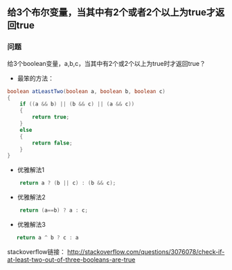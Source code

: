 ## 给3个布尔变量，当其中有2个或者2个以上为true才返回true

### 问题
给3个boolean变量，a,b,c，当其中有2个或2个以上为true时才返回true？
* 最笨的方法：
```java
boolean atLeastTwo(boolean a, boolean b, boolean c) 
{
    if ((a && b) || (b && c) || (a && c)) 
    {
        return true;
    }
    else
    {
        return false;
    }
}
```
* 优雅解法1
```java
    return a ? (b || c) : (b && c);
```

* 优雅解法2
```java
    return (a==b) ? a : c;
```

* 优雅解法3
```java
   return a ^ b ? c : a
```

stackoverflow链接： http://stackoverflow.com/questions/3076078/check-if-at-least-two-out-of-three-booleans-are-true
